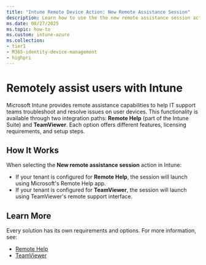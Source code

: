 ```yaml
---
title: "Intune Remote Device Action: New Remote Assistance Session"
description: Learn how to use the the new remote assistance session action in Intune to offer support to your users.
ms.date: 08/27/2025
ms.topic: how-to
ms.custom: intune-azure
ms.collection:
- tier1
- M365-identity-device-management
- highpri
---
```


# Remotely assist users with Intune

Microsoft Intune provides remote assistance capabilities to help IT support teams troubleshoot and resolve issues on user devices. This functionality is available through two integration paths: **Remote Help** (part of the Intune Suite) and **TeamViewer**. Each option offers different features, licensing requirements, and setup steps.

## How It Works

When selecting the **New remote assistance session** action in Intune:

- If your tenant is configured for **Remote Help**, the session will launch using Microsoft's Remote Help app.
- If your tenant is configured for **TeamViewer**, the session will launch using TeamViewer's remote support interface.

## Learn More

Every solution has its own requirements and options. For more information, see:

- [Remote Help][RA-HELP]
- [TeamViewer][RA-TVIEW]

[RA-HELP]: ../fundamentals/remote-help.md
[RA-TVIEW]: ../fundamentals/teamviewer-support.md
